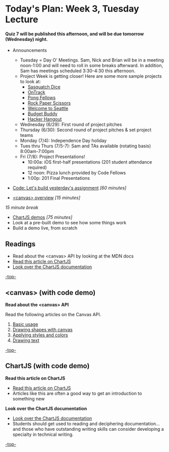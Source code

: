 <a id="top"></a>
# Today's Plan: Week 3, Tuesday Lecture

#### Quiz 7 will be published this afternoon, and will be due tomorrow (Wednesday) night.

- Announcements
  - Tuesday = Day O' Meetings. Sam, Nick and Brian will be in a meeting noon-1:00 and will need to roll in some breaks afterward. In addition, Sam has meetings scheduled 3:30-4:30 this afternoon.
  - Project Week is getting closer! Here are some more sample projects to look at:
    - [Sasquatch Dice](http://mmailman.github.io/dice-game/)
    - [OnTrack](http://jeffgebhardt.github.io/on-track/)
    - [Pong Fellows](https://shaallfar.github.io/PongFellows/)
    - [Rock Paper Scissors](https://jmalesh.github.io/final-project/)
    - [Welcome to Seattle](http://peterbreen.github.io/welcome-to-seattle/)
    - [Budget Buddy](http://stefuhnee.github.io/budget-buddy/)
    - [Hacker Hangout](http://ckperez.github.io/hackerhangout/)
  - Wednesday (6/29): First round of project pitches
  - Thursday (6/30): Second round of project pitches & set project teams
  - Monday (7/4): Independence Day holiday
  - Tues thru Thurs (7/5-7): Sam and TAs available (rotating basis) 8:00am-7:00pm
  - Fri (7/8): Project Presentations!
    - 10:00a: iOS first-half presentations (201 student attendance required)
    - 12 noon: Pizza lunch provided by Code Fellows
    - 1:00p: 201 Final Presentations

- [Code: Let's build yesterday's assignment](#code) *[60 minutes]*

- [\<canvas> overview](#canvas) *[15 minutes]*

*15 minute break*

- [ChartJS demos](#chartjs) *[75 minutes]*
 - Look at a pre-built demo to see how some things work
 - Build a demo live, from scratch

## Readings

- Read about the \<canvas\> API by looking at the MDN docs
- [Read this article on ChartJS](http://www.webdesignerdepot.com/2013/11/easily-create-stunning-animated-charts-with-chart-js/)
- [Look over the ChartJS documentation](http://www.chartjs.org/docs/)

[-top-](#top)

<a id="canvas"></a>
## \<canvas> (with code demo)

**Read about the \<canvas\> API**

Read the following articles on the Canvas API.

1. [Basic usage](https://developer.mozilla.org/en-US/docs/Web/API/Canvas_API/Tutorial/Basic_usage)
2. [Drawing shapes with canvas](https://developer.mozilla.org/en-US/docs/Web/API/Canvas_API/Tutorial/Drawing_shapes)
3. [Applying styles and colors](https://developer.mozilla.org/en-US/docs/Web/API/Canvas_API/Tutorial/Applying_styles_and_colors)
4. [Drawing text](https://developer.mozilla.org/en-US/docs/Web/API/Canvas_API/Tutorial/Drawing_text)

[-top-](#top)

<a id="chartjs"></a>
## ChartJS (with code demo)

**Read this article on ChartJS**

- [Read this article on ChartJS](http://www.webdesignerdepot.com/2013/11/easily-create-stunning-animated-charts-with-chart-js/)
- Articles like this are often a good way to get an introduction to something new

**Look over the ChartJS documentation**

- [Look over the ChartJS documentation](http://www.chartjs.org/docs/)
- Students should get used to reading and deciphering documentation... and those who have outstanding writing skills can consider developing a specialty in technical writing.

[-top-](#top)
